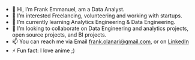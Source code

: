 - 👋 Hi, I’m Frank Emmanuel, am a Data Analyst.
- 👀 I’m interested Freelancing, volunteering and working with startups.
- 🌱 I’m currently learning Analytics Engineering & Data Engineering.
- 💞️ I’m looking to collaborate on Data Engineering and analytics projects, open source projects, and BI projects.
- 📫 You can reach me via Email [frank.olanari@gmail.com](mailto:frank.olanari@gmail.com), or on [LinkedIn](https://www.linkedin.com/in/frankolanari)
- ⚡ Fun fact: I love anime ;)

<!---
frankolanari/frankolanari is a ✨ special ✨ repository because its `README.md` (this file) appears on your GitHub profile.
You can click the Preview link to take a look at your changes.
--->
